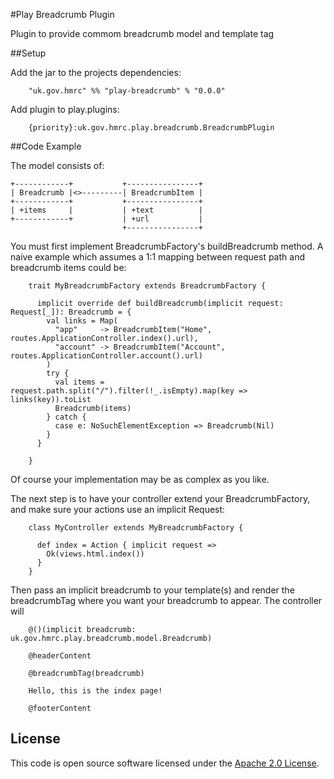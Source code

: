 #Play Breadcrumb Plugin

Plugin to provide commom breadcrumb model and template tag


##Setup

Add the jar to the projects dependencies:

```
    "uk.gov.hmrc" %% "play-breadcrumb" % "0.0.0"
```

Add plugin to play.plugins:

```
    {priority}:uk.gov.hmrc.play.breadcrumb.BreadcrumbPlugin
```

##Code Example

The model consists of:

    +------------+           +----------------+
    | Breadcrumb |<>---------| BreadcrumbItem |
    +------------+           +----------------+
    | +items     |           | +text          |
    +------------+           | +url           |
                             +----------------+

You must first implement BreadcrumbFactory's buildBreadcrumb method. A naive example which assumes
a 1:1 mapping between request path and breadcrumb items could be:

```
    trait MyBreadcrumbFactory extends BreadcrumbFactory {

      implicit override def buildBreadcrumb(implicit request: Request[_]): Breadcrumb = {
        val links = Map(
          "app"     -> BreadcrumbItem("Home",    routes.ApplicationController.index().url),
          "account" -> BreadcrumbItem("Account", routes.ApplicationController.account().url)
        )
        try {
          val items = request.path.split("/").filter(!_.isEmpty).map(key => links(key)).toList
          Breadcrumb(items)
        } catch {
          case e: NoSuchElementException => Breadcrumb(Nil)
        }
      }

    }
```

Of course your implementation may be as complex as you like.

The next step is to have your controller extend your BreadcrumbFactory, and make sure your actions use an
implicit Request:

```
    class MyController extends MyBreadcrumbFactory {

      def index = Action { implicit request =>
        Ok(views.html.index())
      }
    }
```


Then pass an implicit breadcrumb to your template(s) and render the breadcrumbTag where you want
your breadcrumb to appear. The controller will

```
    @()(implicit breadcrumb: uk.gov.hmrc.play.breadcrumb.model.Breadcrumb)

    @headerContent

    @breadcrumbTag(breadcrumb)

    Hello, this is the index page!

    @footerContent
```

## License ##
 
This code is open source software licensed under the [Apache 2.0 License]("http://www.apache.org/licenses/LICENSE-2.0.html").
